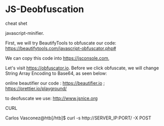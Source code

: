 # JS-Deobfuscation
cheat shet

javascript-minifier.

First, we will try BeautifyTools to obfuscate our code: https://beautifytools.com/javascript-obfuscator.php#

 We can copy this code into https://jsconsole.com, 
 
 Let's visit https://obfuscator.io. Before we click obfuscate, we will change String Array Encoding to Base64, as seen below:
 
 online beautifier our code : https://beautifier.io ; https://prettier.io/playground/
 
 to deofuscate we use: http://www.jsnice.org
 
 CURL
 
 Carlos Vasconez@htb[/htb]$ curl -s http://SERVER_IP:PORT/ -X POST
 
 
